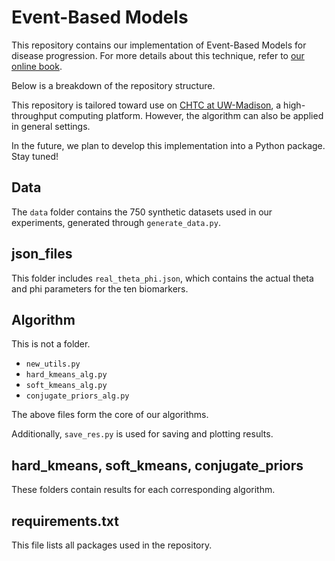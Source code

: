 # Event-Based Models

This repository contains our implementation of Event-Based Models for disease progression. For more details about this technique, refer to [our online book](https://ebmbook.vercel.app/).

Below is a breakdown of the repository structure.

This repository is tailored toward use on [CHTC at UW-Madison](https://chtc.cs.wisc.edu/), a high-throughput computing platform. However, the algorithm can also be applied in general settings.

In the future, we plan to develop this implementation into a Python package. Stay tuned!

## Data

The `data` folder contains the 750 synthetic datasets used in our experiments, generated through `generate_data.py`.

## json_files

This folder includes `real_theta_phi.json`, which contains the actual theta and phi parameters for the ten biomarkers.

## Algorithm

This is not a folder.

- `new_utils.py`
- `hard_kmeans_alg.py`
- `soft_kmeans_alg.py`
- `conjugate_priors_alg.py`

The above files form the core of our algorithms.

Additionally, `save_res.py` is used for saving and plotting results.

## hard_kmeans, soft_kmeans, conjugate_priors

These folders contain results for each corresponding algorithm.

## requirements.txt

This file lists all packages used in the repository.
